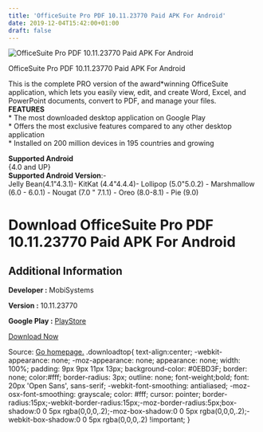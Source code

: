 ```yaml
---
title: 'OfficeSuite Pro PDF 10.11.23770 Paid APK For Android'
date: 2019-12-04T15:42:00+01:00
draft: false
---
```


![OfficeSuite Pro PDF 10.11.23770 Paid APK For Android](https://i0.wp.com/apkhome.net/wp-content/uploads/2019/12/OfficeSuite-Pro-PDF-10.11.23770-Paid.png "OfficeSuite Pro PDF 10.11.23770 Paid APK For Android")

  

OfficeSuite Pro PDF 10.11.23770 Paid APK For Android

This is the complete PRO version of the award\*winning OfficeSuite application, which lets you easily view, edit, and create Word, Excel, and PowerPoint documents, convert to PDF, and manage your files.  
**FEATURES**  
\* The most downloaded desktop application on Google Play  
\* Offers the most exclusive features compared to any other desktop application  
\* Installed on 200 million devices in 195 countries and growing

**Supported Android**  
{4.0 and UP}  
**Supported Android Version**:-  
Jelly Bean(4.1"4.3.1)- KitKat (4.4"4.4.4)- Lollipop (5.0"5.0.2) - Marshmallow (6.0 - 6.0.1) - Nougat (7.0 " 7.1.1) - Oreo (8.0-8.1) - Pie (9.0)

Download OfficeSuite Pro PDF 10.11.23770 Paid APK For Android
=============================================================

Additional Information
----------------------

**Developer :** MobiSystems

**Version :** 10.11.23770

**Google Play :** [PlayStore](https://play.google.com/store/apps/details?id=com.mobisystems.editor.office_registered)

  

[Download Now](https://store4app.co/post/officesuite-pro-pdf-10-11-23770-paid-apk-for-android_1575470133)

  
Source: [Go homepage.](https://store4app.co/post/officesuite-pro-pdf-10-11-23770-paid-apk-for-android_1575470133) .downloadtop{ text-align:center; -webkit-appearance: none; -moz-appearance: none; appearance: none; width: 100%; padding: 9px 9px 11px 13px; background-color: #0EBD3F; border: none; color:#fff; border-radius: 3px; outline: none; font-weight;bold; font: 20px 'Open Sans', sans-serif; -webkit-font-smoothing: antialiased; -moz-osx-font-smoothing: grayscale; color: #fff; cursor: pointer; border-radius:15px;-webkit-border-radius:15px;-moz-border-radius:5px;box-shadow:0 0 5px rgba(0,0,0,.2);-moz-box-shadow:0 0 5px rgba(0,0,0,.2);-webkit-box-shadow:0 0 5px rgba(0,0,0,.2) !important; }